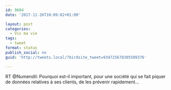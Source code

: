 ```yaml
---
id: 9684
date: '2017-11-26T10:09:02+01:00'

layout: post
categories:
  - Vis ma vie
tags:
  - tweet
format: status
publish_social: no
guid: 'http://tweets.local/?birdsite_tweet=934725678305509376'

---
```


RT @Numendil: Pourquoi est-il important, pour une société qui se fait piquer de données relatives à ses clients, de les prévenir rapidement…